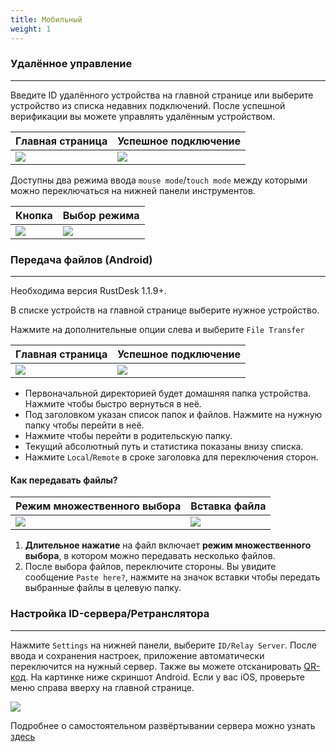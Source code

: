 ```yaml
---
title: Мобильный
weight: 1
---
```


### Удалённое управление
------

Введите ID удалённого устройства на главной странице или выберите устройство из списка недавних подключений.
После успешной верификации вы можете управлять удалённым устройством.

| Главная страница | Успешное подключение |
| --------------- | -------------------------------------------------------- |
| ![](/docs/en/manual/mobile/images/connection_home_en.jpg?width=300px) | ![](/docs/en/manual/mobile/images/connection_en.jpg?width=300px) |


Доступны два режима ввода `mouse mode`/`touch mode` между которыми можно переключаться на нижней панели инструментов.

| Кнопка | Выбор режима |
| --------------- | -------------------------------------------------------- |
| ![](/docs/en/manual/mobile/images/touch_mode_icon_en.png?width=300px) | ![](/docs/en/manual/mobile/images/touch_mode_en.jpg?width=300px) |


### Передача файлов (Android)
------

Необходима версия RustDesk 1.1.9+.

В списке устройств на главной странице выберите нужное устройство.

Нажмите на дополнительные опции слева и выберите `File Transfer`

| Главная страница | Успешное подключение |
| --------------- | -------------------------------------------------------- |
| ![](/docs/en/manual/mobile/images/connection_home_file_en.jpg?width=300px) | ![](/docs/en/manual/mobile/images/file_connection_en.jpg?width=300px) |



- Первоначальной директорией будет домашняя папка устройства. Нажмите <i class="fas fa-home"></i> чтобы быстро вернуться в неё.
- Под заголовком указан список папок и файлов. Нажмите на нужную папку чтобы перейти в неё.
- Нажмите <i class="fas fa-arrow-up"></i> чтобы перейти в родительскую папку.
- Текущий абсолютный путь и статистика показаны внизу списка.
- Нажмите `Local`/`Remote` в сроке заголовка для переключения сторон.


#### **Как передавать файлы?**

| Режим множественного выбора | Вставка файла |
| --------------- | -------------------------------------------------------- |
| ![](/docs/en/manual/mobile/images/file_multi_select_en.jpg?width=300px) | ![](/docs/en/manual/mobile/images/file_copy_en.jpg?width=300px) |

1. **Длительное нажатие** на файл включает **режим множественного выбора**, в котором можно передавать несколько файлов.
2. После выбора файлов, переключите стороны. Вы увидите сообщение `Paste here?`, нажмите на значок вставки чтобы передать выбранные файлы в целевую папку.

### **Настройка ID-сервера/Ретранслятора**
------
Нажмите `Settings` на нижней панели, выберите `ID/Relay Server`.
После ввода и сохранения настроек, приложение автоматически переключится на нужный сервер.
Также вы можете отсканировать [QR-код](https://rustdesk.com/docs/en/self-host/console/images/console-home.png?v2).
На картинке ниже скриншот Android. Если у вас iOS, проверьте меню справа вверху на главной странице.

![](/docs/en/manual/mobile/images/id_setting_en.jpg?width=300px)


Подробнее о самостоятельном развёртывании сервера можно узнать [здесь](/docs/ru/self-host/)
